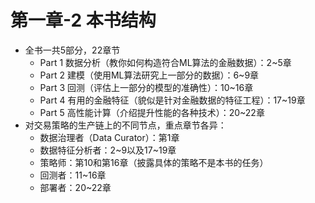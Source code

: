 # 第一章-2 本书结构
 - 全书一共5部分，22章节
    - Part 1 数据分析（教你如何构造符合ML算法的金融数据）：2~5章
    - Part 2 建模（使用ML算法研究上一部分的数据）：6~9章
    - Part 3 回测（评估上一部分的模型的准确性）：10~16章
    - Part 4 有用的金融特征（貌似是针对金融数据的特征工程）：17~19章
    - Part 5 高性能计算（介绍提升性能的各种技术）：20~22章
 - 对交易策略的生产链上的不同节点，重点章节各异：
    - 数据治理者（Data Curator）：第1章
    - 数据特征分析者：2~9以及17~19章
    - 策略师：第10和第16章（披露具体的策略不是本书的任务）
    - 回测者：11~16章
    - 部署者：20~22章
